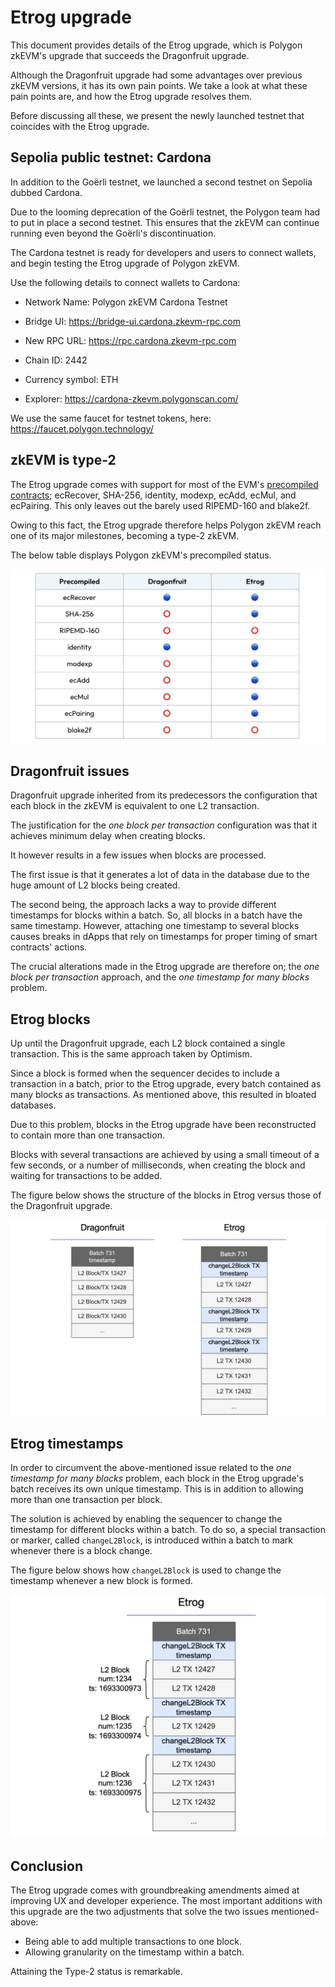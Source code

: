 # Etrog upgrade

This document provides details of the Etrog upgrade, which is Polygon zkEVM's upgrade that succeeds the Dragonfruit upgrade.

Although the Dragonfruit upgrade had some advantages over previous zkEVM versions, it has its own pain points. We take a look at what these pain points are, and how the Etrog upgrade resolves them.

Before discussing all these, we present the newly launched testnet that coincides with the Etrog upgrade.

## Sepolia public testnet: Cardona 

In addition to the Goërli testnet, we launched a second testnet on Sepolia dubbed Cardona.

Due to the looming deprecation of the Goërli testnet, the Polygon team had to put in place a second testnet. This ensures that the zkEVM can continue running even beyond the Goërli's discontinuation.

The Cardona testnet is ready for developers and users to connect wallets, and begin testing the Etrog upgrade of Polygon zkEVM.

Use the following details to connect wallets to Cardona:

- Network Name: Polygon zkEVM Cardona Testnet

- Bridge UI: https://bridge-ui.cardona.zkevm-rpc.com

- New RPC URL: https://rpc.cardona.zkevm-rpc.com

- Chain ID: 2442

- Currency symbol: ETH

- Explorer: https://cardona-zkevm.polygonscan.com/

We use the same faucet for testnet tokens, here: https://faucet.polygon.technology/

## zkEVM is type-2

The Etrog upgrade comes with support for most of the EVM's [precompiled contracts](https://www.evm.codes/precompiled?fork=shanghai); ecRecover, SHA-256, identity, modexp, ecAdd, ecMul, and ecPairing. This only leaves out the barely used RIPEMD-160 and blake2f.

Owing to this fact, the Etrog upgrade therefore helps Polygon zkEVM reach one of its major milestones, becoming a type-2 zkEVM.

The below table displays Polygon zkEVM's precompiled status.

![Figure: etrog-precompiled](../../../img/zkEVM/etrog-precompiled.png)

## Dragonfruit issues

Dragonfruit upgrade inherited from its predecessors the configuration that each block in the zkEVM is equivalent to one L2 transaction.

The justification for the _one block per transaction_ configuration was that it achieves minimum delay when creating blocks.

It however results in a few issues when blocks are processed.

The first issue is that it generates a lot of data in the database due to the huge amount of L2 blocks being created. 

The second being, the approach lacks a way to provide different timestamps for blocks within a batch. So, all blocks in a batch have the same timestamp. However, attaching one timestamp to several blocks causes breaks in dApps that rely on timestamps for proper timing of smart contracts' actions.

The crucial alterations made in the Etrog upgrade are therefore on; the _one block per transaction_ approach, and the _one timestamp for many blocks_ problem.
## Etrog blocks

Up until the Dragonfruit upgrade, each L2 block contained a single transaction. This is the same approach taken by Optimism.

Since a block is formed when the sequencer decides to include a transaction in a batch, prior to the Etrog upgrade, every batch contained as many blocks as transactions. As mentioned above, this resulted in bloated databases.

Due to this problem, blocks in the Etrog upgrade have been reconstructed to contain more than one transaction.

Blocks with several transactions are achieved by using a small timeout of a few seconds, or a number of milliseconds, when creating the block and waiting for transactions to be added.

The figure below shows the structure of the blocks in Etrog versus those of the Dragonfruit upgrade.

![Figure: etrog-blocks-vs-dragonfruit](../../../img/zkEVM/etrog-blocks-vs-dragonfruit.png)

## Etrog timestamps

In order to circumvent the above-mentioned issue related to the _one timestamp for many blocks_ problem, each block in the Etrog upgrade's batch receives its own unique timestamp. This is in addition to allowing more than one transaction per block.

The solution is achieved by enabling the sequencer to change the timestamp for different blocks within a batch. To do so, a special transaction or marker, called `changeL2Block`, is introduced within a batch to mark whenever there is a block change.

The figure below shows how `changeL2Block` is used to change the timestamp whenever a new block is formed.

![Figure: etrog-changel2block](../../../img/zkEVM/changel2block-etrog.png)

## Conclusion

The Etrog upgrade comes with groundbreaking amendments aimed at improving UX and developer experience. The most important additions with this upgrade are the two adjustments that solve the two issues mentioned-above:

- Being able to add multiple transactions to one block.
- Allowing granularity on the timestamp within a batch.

Attaining the Type-2 status is remarkable.
